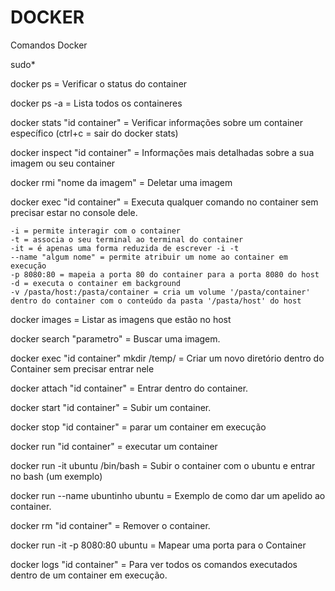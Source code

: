 # DOCKER

Comandos Docker

sudo*

docker ps = Verificar o status do container

docker ps -a = Lista todos os containeres

docker stats "id container" = Verificar informações sobre um container específico
(ctrl+c = sair do docker stats)

docker inspect "id container" = Informações mais detalhadas sobre a sua imagem ou seu container

docker rmi "nome da imagem" = Deletar uma imagem

docker exec "id container" = Executa qualquer comando no container sem precisar estar no console dele.

	-i = permite interagir com o container
	-t = associa o seu terminal ao terminal do container
	-it = é apenas uma forma reduzida de escrever -i -t
	--name "algum nome" = permite atribuir um nome ao container em execução
	-p 8080:80 = mapeia a porta 80 do container para a porta 8080 do host
	-d = executa o container em background
	-v /pasta/host:/pasta/container = cria um volume '/pasta/container' 		dentro do container com o conteúdo da pasta '/pasta/host' do host

docker images = Listar as imagens que estão no host

docker search "parametro" = Buscar uma imagem. 

docker exec "id container" mkdir /temp/ = Criar um novo diretório dentro do Container sem precisar entrar nele

docker attach "id container" = Entrar dentro do container.

docker start "id container" = Subir um container.

docker stop "id container" = parar um container em execução

docker run "id container" = executar um container

docker run -it ubuntu /bin/bash = Subir o container com o ubuntu e entrar no bash (um exemplo)

docker run --name ubuntinho ubuntu = Exemplo de como dar um apelido ao container.

docker rm "id container" = Remover o container.

docker run -it -p 8080:80 ubuntu = Mapear uma porta para o Container

docker logs "id container" = Para ver todos os comandos executados dentro de um container em execução.
